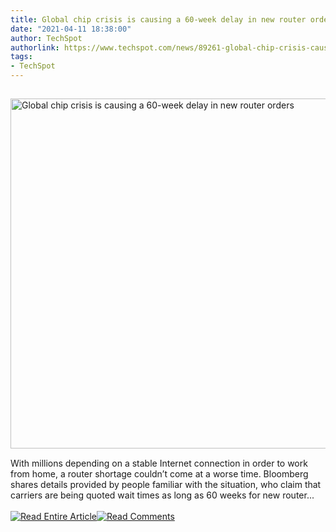 ```yaml
---
title: Global chip crisis is causing a 60-week delay in new router orders
date: "2021-04-11 18:38:00"
author: TechSpot
authorlink: https://www.techspot.com/news/89261-global-chip-crisis-causing-60-week-delay-new.html
tags:
- TechSpot
---
```

<a href="https://www.techspot.com/news/89261-global-chip-crisis-causing-60-week-delay-new.html" target="_blank"><img src="https://static.techspot.com/images2/news/ts3_thumbs/2021/04/2021-04-11-ts3_thumbs-3e0.jpg" width="800" height="560" style="padding: 15px 0" title="Global chip crisis is causing a 60-week delay in new router orders" /></a><br />With millions depending on a stable Internet connection in order to work from home, a router shortage couldn’t come at a worse time. Bloomberg shares details provided by people familiar with the situation, who claim that carriers are being quoted wait times as long as 60 weeks for new router...<br /><br /><a href="https://www.techspot.com/news/89261-global-chip-crisis-causing-60-week-delay-new.html"><img src="https://static.techspot.com/images/rss/rss_buttons_01.png" border="0" alt="Read Entire Article" /></a><a href="https://www.techspot.com/news/89261-global-chip-crisis-causing-60-week-delay-new.html#comments"><img src="https://static.techspot.com/images/rss/rss_buttons_02.png" border="0" alt="Read Comments" /></a><br /><br />